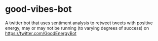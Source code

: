 # good-vibes-bot

A twitter bot that uses sentiment analysis to retweet tweets with positive energy, may or may not be running (to varying degrees of success) on https://twitter.com/GoodEnergyBot
